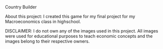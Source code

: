 Country Builder

About this project: I created this game for my final project for my Macroeconomics class in highschool.

DISCLAIMER: I do not own any of the images used in this project. All images were used for educational purposes to teach economic concepts and the images belong to their respective owners.

